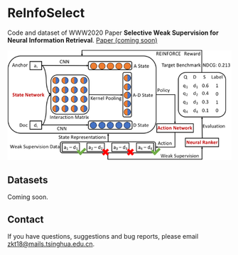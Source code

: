 # ReInfoSelect
Code and dataset of WWW2020 Paper **Selective Weak Supervision for Neural Information Retrieval**. [Paper (coming soon)]()

![ReInfoSelect](ReInfoSelect.png)

## Datasets
Coming soon.

## Contact
If you have questions, suggestions and bug reports, please email zkt18@mails.tsinghua.edu.cn.
